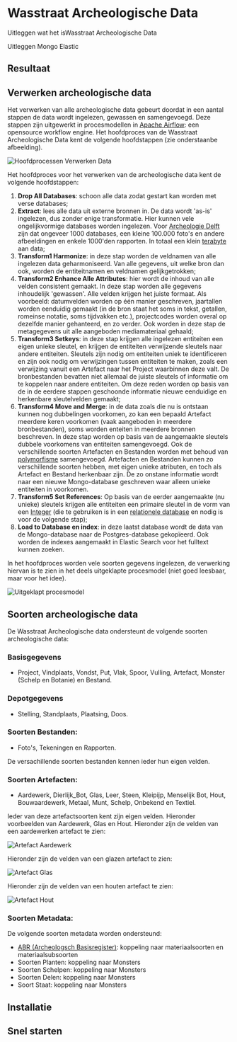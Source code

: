 # Wasstraat Archeologische Data

Uitleggen wat het isWasstraat Archeologische Data

Uitleggen Mongo Elastic

## Resultaat

## Verwerken archeologische data

Het verwerken van alle archeologische data gebeurt doordat in een aantal stappen de data wordt ingelezen, gewassen en samengevoegd. Deze stappen zijn uitgewerkt in procesmodellen in [Apache Airflow](https://airflow.apache.org): een opensource workflow engine. Het hoofdproces van de Wasstraat Archeologische Data kent de volgende hoofdstappen (zie onderstaanbe afbeelding).

![Hoofdprocessen Verwerken Data](image/Airflow_Hoofdprocessen.png)

Het hoofdproces voor het verwerken van de archeologische data kent de volgende hoofdstappen:

1. **Drop All Databases**: schoon alle data zodat gestart kan worden met verse databases;
2. **Extract**: lees alle data uit externe bronnen in. De data wordt 'as-is' ingelezen, dus zonder enige transformatie. Hier kunnen vele ongelijkvormige databases worden ingelezen. Voor [Archeologie Delft](https://archeologie-delft.nl) zijn dat ongeveer 1000 databases, een kleine 100.000 foto's en andere afbeeldingen en enkele 1000'den rapporten. In totaal een klein [terabyte](https://nl.wikipedia.org/wiki/Terabyte) aan data;
3. **Transform1 Harmonize**: in deze stap worden de veldnamen van alle ingelezen data geharmoniseerd. Van alle gegevens, uit welke bron dan ook, worden de entiteitnamen en veldnamen gelijkgetrokken;   
4. **Transform2 Enhance Alle Attributes**: hier wordt de inhoud van alle velden consistent gemaakt. In deze stap worden alle gegevens inhoudelijk 'gewassen'. Alle velden krijgen het juiste formaat. Als voorbeeld: datumvelden worden op één manier geschreven, jaartallen worden eenduidig gemaakt (in de bron staat het soms in tekst, getallen, romeinse notatie, soms tijdvakken etc.), projectcodes worden overal op dezelfde manier gehanteerd, en zo verder. Ook worden in deze stap de metagegevens uit alle aangeboden mediamateriaal gehaald;
5. **Transform3 Setkeys**: in deze stap krijgen alle ingelezen entiteiten een eigen unieke sleutel, en krijgen de entiteiten verwijzende sleutels naar andere entiteiten. Sleutels zijn nodig om entiteiten uniek te identificeren en zijn ook nodig om verwijzingen tussen entiteiten te maken, zoals een verwijzing vanuit een Artefact naar het Project waarbinnen deze valt. De bronbestanden bevatten niet allemaal de juiste sleutels of informatie om te koppelen naar andere entiteiten. Om deze reden worden op basis van de in de eerdere stappen geschoonde informatie nieuwe eenduidige en herkenbare sleutelvelden gemaakt;
6.  **Transform4 Move and Merge**: in de data zoals die nu is ontstaan kunnen nog dubbelingen voorkomen, zo kan een bepaald Artefact meerdere keren voorkomen (vaak aangeboden in meerdere bronbestanden), soms worden enteiten in meerdere bronnen beschreven. In deze stap worden op basis van de aangemaakte sleutels dubbele voorkomens van entiteiten samengevoegd. Ook de verschillende soorten Artefacten en Bestanden worden met behoud van [polymorfisme](https://nl.wikipedia.org/wiki/Polymorfisme_(informatica)) samengevoegd. Artefacten en Bestanden kunnen zo verschillende soorten hebben, met eigen unieke atributen, en toch als Artefact en Bestand herkenbaar zijn. De zo onstane informatie wordt naar een nieuwe Mongo-database geschreven waar alleen unieke entiteiten in voorkomen.
7. **Transform5 Set References**: Op basis van de eerder aangemaakte (nu unieke) sleutels krijgen alle entiteiten een primaire sleutel in de vorm van een [Integer](https://nl.wikipedia.org/wiki/Integer_(informatica)) (die te gebruiken is in een [relationele database](https://nl.wikipedia.org/wiki/Relationele_database) en nodig is voor de volgende stap);
8. **Load to Database en index**: in deze laatst database wordt de data van de Mongo-database naar de Postgres-database gekopïeerd. Ook worden de indexes aangemaakt in Elastic Search voor het fulltext kunnen zoeken.  

In het hoofdproces worden vele soorten gegevens ingelezen, de verwerking hiervan is te zien in het deels uitgeklapte procesmodel (niet goed leesbaar, maar voor het idee).

![Uitgeklapt procesmodel](image/Airflow_Opengeklapt.png)


## Soorten archeologische data

De Wasstraat Archeologische data ondersteunt de volgende soorten archeologische data:

### Basisgegevens
* Project, Vindplaats, Vondst, Put, Vlak, Spoor, Vulling, Artefact, Monster (Schelp en Botanie) en Bestand.

### Depotgegevens
* Stelling, Standplaats, Plaatsing, Doos.

### Soorten Bestanden:
* Foto's, Tekeningen en Rapporten.

De versachillende soorten bestanden kennen ieder hun eigen velden. 

### Soorten Artefacten:
* Aardewerk, Dierlijk_Bot, Glas, Leer, Steen, Kleipijp, Menselijk Bot, Hout, Bouwaardewerk, Metaal, Munt, Schelp, Onbekend en Textiel.

Ieder van deze artefactsoorten kent zijn eigen velden. Hieronder voorbeelden van Aardewerk, Glas en Hout. Hieronder zijn de velden van een aardewerken artefact te zien:

![Artefact Aardewerk](image/Attributen_Aardewerk.png)

Hieronder zijn de velden van een glazen artefact te zien:

![Artefact Glas](image/Attributen_Glas.png)

Hieronder zijn de velden van een houten artefact te zien:

![Artefact Hout](image/Attributen_Hout.png)


### Soorten Metadata:
De volgende soorten metadata worden ondersteund:
* [ABR (Archeologsch Basisregister)](https://thesaurus.cultureelerfgoed.nl/search;schemes=abr:b6df7840-67bf-48bd-aa56-7ee39435d2ed): koppeling naar materiaalsoorten en materiaalsubsoorten
* Soorten Planten: koppeling naar Monsters
* Soorten Schelpen: koppeling naar Monsters
* Soorten Delen: koppeling naar Monsters
* Soort Staat: koppeling naar Monsters

## Installatie

## Snel starten 
